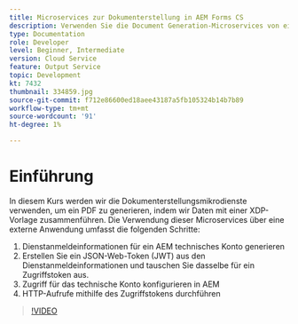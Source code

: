 ```yaml
---
title: Microservices zur Dokumenterstellung in AEM Forms CS
description: Verwenden Sie die Document Generation-Microservices von einer externen Anwendung.
type: Documentation
role: Developer
level: Beginner, Intermediate
version: Cloud Service
feature: Output Service
topic: Development
kt: 7432
thumbnail: 334859.jpg
source-git-commit: f712e86600ed18aee43187a5fb105324b14b7b89
workflow-type: tm+mt
source-wordcount: '91'
ht-degree: 1%

---
```


# Einführung

In diesem Kurs werden wir die Dokumenterstellungsmikrodienste verwenden, um ein PDF zu generieren, indem wir Daten mit einer XDP-Vorlage zusammenführen. Die Verwendung dieser Microservices über eine externe Anwendung umfasst die folgenden Schritte:

1. Dienstanmeldeinformationen für ein AEM technisches Konto generieren
1. Erstellen Sie ein JSON-Web-Token (JWT) aus den Dienstanmeldeinformationen und tauschen Sie dasselbe für ein Zugriffstoken aus.
1. Zugriff für das technische Konto konfigurieren in AEM
1. HTTP-Aufrufe mithilfe des Zugriffstokens durchführen

>[!VIDEO](https://video.tv.adobe.com/v/334859/?quality=12&learn=on)
